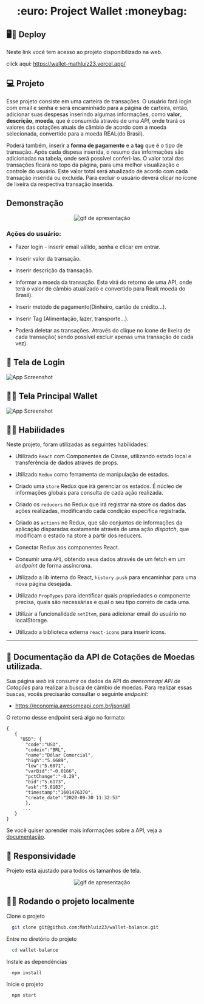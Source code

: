 <h1 align="center"> :euro: Project Wallet :moneybag:</h1>

## 🖥️📱 Deploy

Neste link você tem acesso ao projeto disponibilizado na web.

click aqui: https://wallet-mathluiz23.vercel.app/

## 💻 Projeto


Esse projeto consiste em uma carteira de transações. O usuário fará login com email e senha e será encaminhado para a página de carteira, então, adicionar suas despesas inserindo algumas informações, como **valor**, **descrição**, **moeda**, que é consumida através de uma _API_, onde trará os valores das cotações atuais de câmbio de acordo com a moeda selecionada, convertido para a moeda REAL(do Brasil). 

Poderá também,  inserir a **forma de pagamento** e a **tag** que é o tipo de transação.
Após cada dispesa inserida, o resumo das informações são adicionadas na tabela, onde será possível conferi-las.
O valor total das transações ficará no topo da página, para uma melhor visualização e controle do usuário. Este valor total será atualizado de acordo com cada transação inserida ou excluída. Para excluir o usuário deverá clicar no ícone de lixeira da respectiva transação inserida.

## Demonstração

<div align="center">
    <img alt="gif de apresentação" src="trybewallet.gif"/>
</div>

### Ações do usuário:

- Fazer login - inserir email válido, senha e clicar em entrar.

- Inserir valor da transação.

- Inserir descrição da transação.

- Informar a moeda da transação. Esta virá do retorno de uma API, onde terá o valor de câmbio atualizado e convertido para Real( moeda do Brasil).

- Inserir metódo de pagamento(Dinheiro, cartão de crédito...).

- Inserir Tag (Alimentação, lazer, transporte...).

- Poderá deletar as transações. Através do clique no ícone de lixeira de cada transação( sendo possível excluir apenas uma transação de cada vez).


## 🚪 Tela de Login

![App Screenshot](telaLogin.png)


## 👨‍💻 Tela Principal Wallet

![App Screenshot](telaWallet.png)


## 👷‍♂️ Habilidades

Neste projeto, foram utilizadas as seguintes habilidades:

- Utilizado `React` com Componentes de Classe, utilizando estado local e transferência de dados através de props.

- Utilizado `Redux` como ferramenta de manipulação de estados.

- Criado uma `store` Redux que irá gerenciar os estados. É núcleo de informações globais para consulta de cada ação realizada.

- Criado os `reducers` no Redux que irá registrar na store os dados das ações realizadas, modificando cada condição específica registrada.

- Criado as `actions` no Redux, que são conjuntos de informações da aplicação disparadas exatamente através de uma ação *dispatch*, que modificam o estado na store a partir dos reducers.

- Conectar Redux aos componentes React.

- Consumir uma `API`, obtendo seus dados através de um fetch em um _endpoint_ de forma assíncrona.

- Utilizado a lib interna do React, `history.push` para encaminhar para uma nova página desejada.

- Utilizado `PropTypes` para identificar quais propriedades o componente precisa, quais são necessárias e qual o seu tipo correto de cada uma.

- Utilizar a funcionalidade `setItem`, para adicionar email do usuário no localStorage.

- Utilizado a biblioteca externa `react-icons` para inserir ícons.

---

## 📖 Documentação da API de Cotações de Moedas utilizada.

Sua página _web_ irá consumir os dados da API do _awesomeapi API de Cotações_ para realizar a busca de câmbio de moedas. Para realizar essas buscas, vocês precisarão consultar o seguinte _endpoint_:

- https://economia.awesomeapi.com.br/json/all

O retorno desse endpoint será algo no formato:
```
{
   {
     "USD": {
       "code":"USD",
       "codein":"BRL",
       "name":"Dólar Comercial",
       "high":"5.6689",
       "low":"5.6071",
       "varBid":"-0.0166",
       "pctChange":"-0.29",
       "bid":"5.6173",
       "ask":"5.6183",
       "timestamp":"1601476370",
       "create_date":"2020-09-30 11:32:53"
       },
      ...
   }
}

```
Se você quiser aprender mais informações sobre a API, veja a [documentação](https://docs.awesomeapi.com.br/api-de-moedas).


## 📱 Responsividade

  Projeto está ajustado para todos os tamanhos de tela.
  
<div align="center">
    <img alt="gif de apresentação" src="trybewallet-1.gif"/>
</div>

## 👨‍💻 Rodando o projeto localmente

Clone o projeto

```bash
  git clone git@github.com:Mathluiz23/wallet-balance.git
```

Entre no diretório do projeto

```bash
  cd wallet-balance
```

Instale as dependências

```bash
  npm install
```

Inicie o projeto

```bash
  npm start
```



